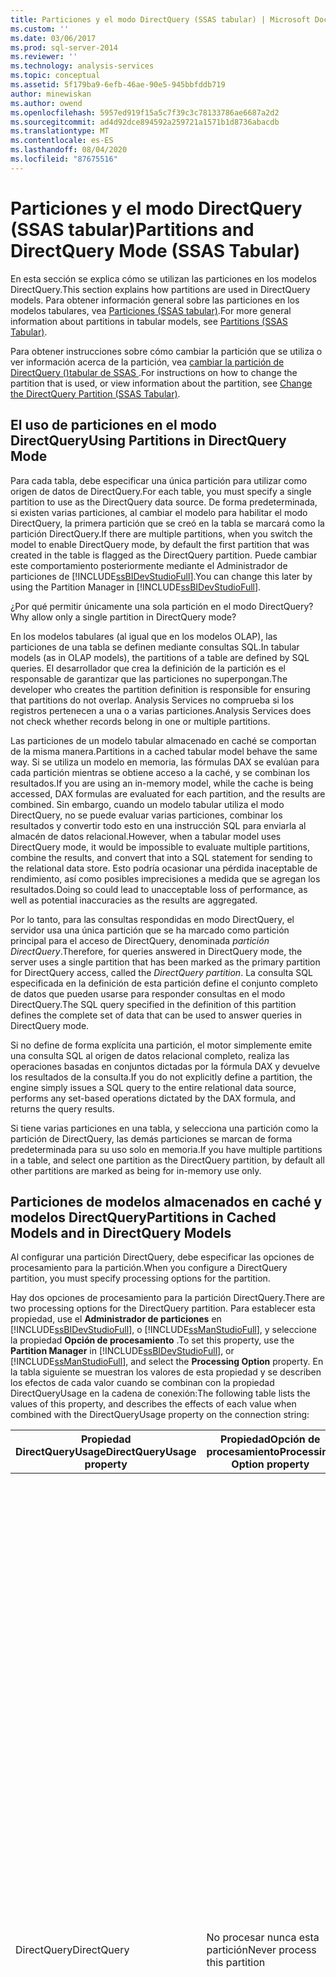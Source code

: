 ```yaml
---
title: Particiones y el modo DirectQuery (SSAS tabular) | Microsoft Docs
ms.custom: ''
ms.date: 03/06/2017
ms.prod: sql-server-2014
ms.reviewer: ''
ms.technology: analysis-services
ms.topic: conceptual
ms.assetid: 5f179ba9-6efb-46ae-90e5-945bbfddb719
author: minewiskan
ms.author: owend
ms.openlocfilehash: 5957ed919f15a5c7f39c3c78133786ae6687a2d2
ms.sourcegitcommit: ad4d92dce894592a259721a1571b1d8736abacdb
ms.translationtype: MT
ms.contentlocale: es-ES
ms.lasthandoff: 08/04/2020
ms.locfileid: "87675516"
---
```

# <a name="partitions-and-directquery-mode-ssas-tabular"></a><span data-ttu-id="67fcf-102">Particiones y el modo DirectQuery (SSAS tabular)</span><span class="sxs-lookup"><span data-stu-id="67fcf-102">Partitions and DirectQuery Mode (SSAS Tabular)</span></span>
  <span data-ttu-id="67fcf-103">En esta sección se explica cómo se utilizan las particiones en los modelos DirectQuery.</span><span class="sxs-lookup"><span data-stu-id="67fcf-103">This section explains how partitions are used in DirectQuery models.</span></span> <span data-ttu-id="67fcf-104">Para obtener información general sobre las particiones en los modelos tabulares, vea [Particiones &#40;SSAS tabular&#41;](partitions-ssas-tabular.md).</span><span class="sxs-lookup"><span data-stu-id="67fcf-104">For more general information about partitions in tabular models, see [Partitions &#40;SSAS Tabular&#41;](partitions-ssas-tabular.md).</span></span>  
  
 <span data-ttu-id="67fcf-105">Para obtener instrucciones sobre cómo cambiar la partición que se utiliza o ver información acerca de la partición, vea [cambiar la partición de DirectQuery &#40;&#41;tabular de SSAS ](../change-the-directquery-partition-ssas-tabular.md).</span><span class="sxs-lookup"><span data-stu-id="67fcf-105">For instructions on how to change the partition that is used, or view information about the partition, see [Change the DirectQuery Partition &#40;SSAS Tabular&#41;](../change-the-directquery-partition-ssas-tabular.md).</span></span>  
  
## <a name="using-partitions-in-directquery-mode"></a><span data-ttu-id="67fcf-106">El uso de particiones en el modo DirectQuery</span><span class="sxs-lookup"><span data-stu-id="67fcf-106">Using Partitions in DirectQuery Mode</span></span>  
 <span data-ttu-id="67fcf-107">Para cada tabla, debe especificar una única partición para utilizar como origen de datos de DirectQuery.</span><span class="sxs-lookup"><span data-stu-id="67fcf-107">For each table, you must specify a single partition to use as the DirectQuery data source.</span></span>  <span data-ttu-id="67fcf-108">De forma predeterminada, si existen varias particiones, al cambiar el modelo para habilitar el modo DirectQuery, la primera partición que se creó en la tabla se marcará como la partición DirectQuery.</span><span class="sxs-lookup"><span data-stu-id="67fcf-108">If there are multiple partitions, when you switch the model to enable DirectQuery mode, by default the first partition that was created in the table is flagged as the DirectQuery partition.</span></span> <span data-ttu-id="67fcf-109">Puede cambiar este comportamiento posteriormente mediante el Administrador de particiones de [!INCLUDE[ssBIDevStudioFull](../../includes/ssbidevstudiofull-md.md)].</span><span class="sxs-lookup"><span data-stu-id="67fcf-109">You can change this later by using the Partition Manager in [!INCLUDE[ssBIDevStudioFull](../../includes/ssbidevstudiofull-md.md)].</span></span>  
  
 <span data-ttu-id="67fcf-110">¿Por qué permitir únicamente una sola partición en el modo DirectQuery?</span><span class="sxs-lookup"><span data-stu-id="67fcf-110">Why allow only a single partition in DirectQuery mode?</span></span>  
  
 <span data-ttu-id="67fcf-111">En los modelos tabulares (al igual que en los modelos OLAP), las particiones de una tabla se definen mediante consultas SQL.</span><span class="sxs-lookup"><span data-stu-id="67fcf-111">In tabular models (as in OLAP models), the partitions of a table are defined by SQL queries.</span></span> <span data-ttu-id="67fcf-112">El desarrollador que crea la definición de la partición es el responsable de garantizar que las particiones no superpongan.</span><span class="sxs-lookup"><span data-stu-id="67fcf-112">The developer who creates the partition definition is responsible for ensuring that partitions do not overlap.</span></span> <span data-ttu-id="67fcf-113">Analysis Services no comprueba si los registros pertenecen a una o a varias particiones.</span><span class="sxs-lookup"><span data-stu-id="67fcf-113">Analysis Services does not check whether records belong in one or multiple partitions.</span></span>  
  
 <span data-ttu-id="67fcf-114">Las particiones de un modelo tabular almacenado en caché se comportan de la misma manera.</span><span class="sxs-lookup"><span data-stu-id="67fcf-114">Partitions in a cached tabular model behave the same way.</span></span> <span data-ttu-id="67fcf-115">Si se utiliza un modelo en memoria, las fórmulas DAX se evalúan para cada partición mientras se obtiene acceso a la caché, y se combinan los resultados.</span><span class="sxs-lookup"><span data-stu-id="67fcf-115">If you are using an in-memory model, while the cache is being accessed, DAX formulas are evaluated for each partition, and the results are combined.</span></span> <span data-ttu-id="67fcf-116">Sin embargo, cuando un modelo tabular utiliza el modo DirectQuery, no se puede evaluar varias particiones, combinar los resultados y convertir todo esto en una instrucción SQL para enviarla al almacén de datos relacional.</span><span class="sxs-lookup"><span data-stu-id="67fcf-116">However, when a tabular model uses DirectQuery mode, it would be impossible to evaluate multiple partitions, combine the results, and convert that into a SQL statement for sending to the relational data store.</span></span> <span data-ttu-id="67fcf-117">Esto podría ocasionar una pérdida inaceptable de rendimiento, así como posibles imprecisiones a medida que se agregan los resultados.</span><span class="sxs-lookup"><span data-stu-id="67fcf-117">Doing so could lead to unacceptable loss of performance, as well as potential inaccuracies as the results are aggregated.</span></span>  
  
 <span data-ttu-id="67fcf-118">Por lo tanto, para las consultas respondidas en modo DirectQuery, el servidor usa una única partición que se ha marcado como partición principal para el acceso de DirectQuery, denominada *partición DirectQuery*.</span><span class="sxs-lookup"><span data-stu-id="67fcf-118">Therefore, for queries answered in DirectQuery mode, the server uses a single partition that has been marked as the primary partition for DirectQuery access, called the *DirectQuery partition*.</span></span>  <span data-ttu-id="67fcf-119">La consulta SQL especificada en la definición de esta partición define el conjunto completo de datos que pueden usarse para responder consultas en el modo DirectQuery.</span><span class="sxs-lookup"><span data-stu-id="67fcf-119">The SQL query specified in the definition of this partition defines the complete set of data that can be used to answer queries in DirectQuery mode.</span></span>  
  
 <span data-ttu-id="67fcf-120">Si no define de forma explícita una partición, el motor simplemente emite una consulta SQL al origen de datos relacional completo, realiza las operaciones basadas en conjuntos dictadas por la fórmula DAX y devuelve los resultados de la consulta.</span><span class="sxs-lookup"><span data-stu-id="67fcf-120">If you do not explicitly define a partition, the engine simply issues a SQL query to the entire relational data source, performs any set-based operations dictated by the DAX formula, and returns the query results.</span></span>  
  
 <span data-ttu-id="67fcf-121">Si tiene varias particiones en una tabla, y selecciona una partición como la partición de DirectQuery, las demás particiones se marcan de forma predeterminada para su uso solo en memoria.</span><span class="sxs-lookup"><span data-stu-id="67fcf-121">If you have multiple partitions in a table, and select one partition as the DirectQuery partition, by default all other partitions are marked as being for in-memory use only.</span></span>  
  
## <a name="partitions-in-cached-models-and-in-directquery-models"></a><span data-ttu-id="67fcf-122">Particiones de modelos almacenados en caché y modelos DirectQuery</span><span class="sxs-lookup"><span data-stu-id="67fcf-122">Partitions in Cached Models and in DirectQuery Models</span></span>  
 <span data-ttu-id="67fcf-123">Al configurar una partición DirectQuery, debe especificar las opciones de procesamiento para la partición.</span><span class="sxs-lookup"><span data-stu-id="67fcf-123">When you configure a DirectQuery partition, you must specify processing options for the partition.</span></span>  
  
 <span data-ttu-id="67fcf-124">Hay dos opciones de procesamiento para la partición DirectQuery.</span><span class="sxs-lookup"><span data-stu-id="67fcf-124">There are two processing options for the DirectQuery partition.</span></span> <span data-ttu-id="67fcf-125">Para establecer esta propiedad, use el **Administrador de particiones** en [!INCLUDE[ssBIDevStudioFull](../../includes/ssbidevstudiofull-md.md)], o [!INCLUDE[ssManStudioFull](../../includes/ssmanstudiofull-md.md)], y seleccione la propiedad **Opción de procesamiento** .</span><span class="sxs-lookup"><span data-stu-id="67fcf-125">To set this property, use the **Partition Manager** in [!INCLUDE[ssBIDevStudioFull](../../includes/ssbidevstudiofull-md.md)], or [!INCLUDE[ssManStudioFull](../../includes/ssmanstudiofull-md.md)], and select the **Processing Option** property.</span></span> <span data-ttu-id="67fcf-126">En la tabla siguiente se muestran los valores de esta propiedad y se describen los efectos de cada valor cuando se combinan con la propiedad DirectQueryUsage en la cadena de conexión:</span><span class="sxs-lookup"><span data-stu-id="67fcf-126">The following table lists the values of this property, and describes the effects of each value when combined with the DirectQueryUsage property on the connection string:</span></span>  
  
|<span data-ttu-id="67fcf-127">Propiedad **DirectQueryUsage**</span><span class="sxs-lookup"><span data-stu-id="67fcf-127">**DirectQueryUsage** property</span></span>|<span data-ttu-id="67fcf-128">Propiedad**Opción de procesamiento**</span><span class="sxs-lookup"><span data-stu-id="67fcf-128">**Processing Option** property</span></span>|<span data-ttu-id="67fcf-129">Notas</span><span class="sxs-lookup"><span data-stu-id="67fcf-129">Notes</span></span>|  
|-----------------------------------|------------------------------------|-----------|  
|<span data-ttu-id="67fcf-130">DirectQuery</span><span class="sxs-lookup"><span data-stu-id="67fcf-130">DirectQuery</span></span>|<span data-ttu-id="67fcf-131">No procesar nunca esta partición</span><span class="sxs-lookup"><span data-stu-id="67fcf-131">Never process this partition</span></span>|<span data-ttu-id="67fcf-132">Cuando el modelo utiliza Solo DirectQuery, el procesamiento no es necesario nunca.</span><span class="sxs-lookup"><span data-stu-id="67fcf-132">When the model is using DirectQuery only, processing is never necessary.</span></span><br /><br /> <span data-ttu-id="67fcf-133">En los modelos híbridos, es posible configurar la partición DirectQuery para que no se procese nunca.</span><span class="sxs-lookup"><span data-stu-id="67fcf-133">In hybrid models, you can configure the DirectQuery partition to never be processed.</span></span> <span data-ttu-id="67fcf-134">Por ejemplo, si está trabajando con un conjunto de datos muy grande y no desea que los resultados completos se agreguen a la memoria caché, puede especificar que la partición DirectQuery incluya la unión de los resultados para el resto de particiones de la tabla y no procesar nunca dicha unión.</span><span class="sxs-lookup"><span data-stu-id="67fcf-134">For example, if you are operating over a very large data set and do not want the full results added to the cache, you can specify that the DirectQuery partition include the union of results for all other partitions in the table, and then never process the union.</span></span> <span data-ttu-id="67fcf-135">Las consultas dirigidas al origen relacional no se verán afectadas, y las consultas en los datos en caché combinarán datos del resto de particiones</span><span class="sxs-lookup"><span data-stu-id="67fcf-135">Queries that go to the relational source will not be affected, and queries against cached data will combine data from the other partitions</span></span>|  
|<span data-ttu-id="67fcf-136">Inmemory con DirectQuery</span><span class="sxs-lookup"><span data-stu-id="67fcf-136">InMemory With DirectQuery</span></span>|<span data-ttu-id="67fcf-137">Permitir procesar la partición</span><span class="sxs-lookup"><span data-stu-id="67fcf-137">Allow partition to be processed</span></span>|<span data-ttu-id="67fcf-138">Si el modelo utiliza el modo híbrido, debe usar la misma partición para las consultas en memoria y las consultas en el origen de datos de DirectQuery.</span><span class="sxs-lookup"><span data-stu-id="67fcf-138">If the model is using hybrid mode, you should use the same partition for queries against the in-memory and queries against the DirectQuery data source.</span></span>|  
  
## <a name="see-also"></a><span data-ttu-id="67fcf-139">Consulte también</span><span class="sxs-lookup"><span data-stu-id="67fcf-139">See Also</span></span>  
 [<span data-ttu-id="67fcf-140">Particiones &#40;SSAS tabular&#41;</span><span class="sxs-lookup"><span data-stu-id="67fcf-140">Partitions &#40;SSAS Tabular&#41;</span></span>](partitions-ssas-tabular.md)  
  
  
